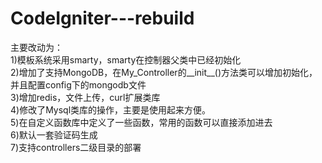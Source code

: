 CodeIgniter---rebuild
=====================

主要改动为： <br />
1)模板系统采用smarty，smarty在控制器父类中已经初始化 <br />
2)增加了支持MongoDB，在My_Controller的__init__()方法类可以增加初始化，并且配置config下的mongodb文件 <br />
3)增加redis，文件上传，curl扩展类库 <br />
4)修改了Mysql类库的操作，主要是使用起来方便。 <br />
5)在自定义函数库中定义了一些函数，常用的函数可以直接添加进去 <br />
6)默认一套验证码生成<br />
7)支持controllers二级目录的部署
